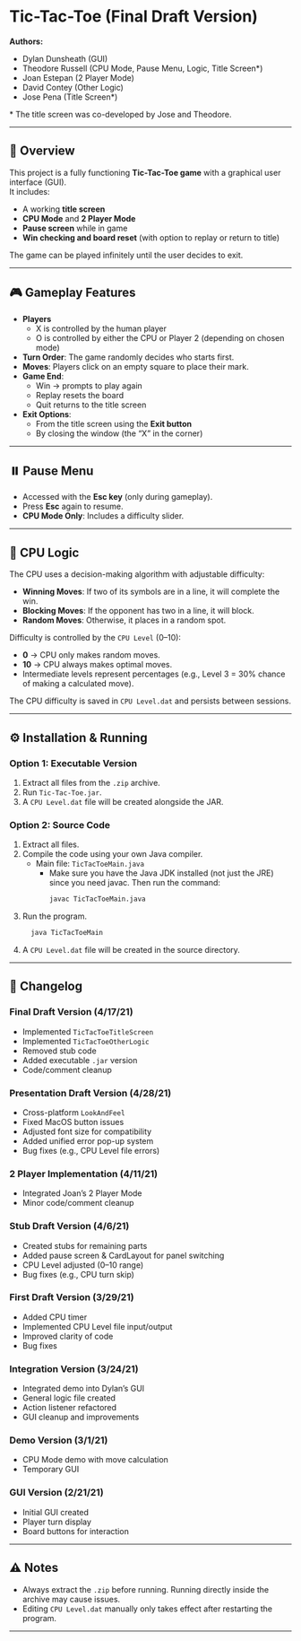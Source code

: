 # Tic-Tac-Toe (Final Draft Version)

**Authors:**  
- Dylan Dunsheath (GUI)  
- Theodore Russell (CPU Mode, Pause Menu, Logic, Title Screen*)  
- Joan Estepan (2 Player Mode)  
- David Contey (Other Logic)  
- Jose Pena (Title Screen*)  

\* The title screen was co-developed by Jose and Theodore.

---

## 📖 Overview

This project is a fully functioning **Tic-Tac-Toe game** with a graphical user interface (GUI).  
It includes:

- A working **title screen**  
- **CPU Mode** and **2 Player Mode**  
- **Pause screen** while in game  
- **Win checking and board reset** (with option to replay or return to title)  

The game can be played infinitely until the user decides to exit.

---

## 🎮 Gameplay Features

- **Players**  
  - X is controlled by the human player  
  - O is controlled by either the CPU or Player 2 (depending on chosen mode)  
- **Turn Order**: The game randomly decides who starts first.  
- **Moves**: Players click on an empty square to place their mark.  
- **Game End**:  
  - Win → prompts to play again  
  - Replay resets the board  
  - Quit returns to the title screen  
- **Exit Options**:  
  - From the title screen using the **Exit button**  
  - By closing the window (the “X” in the corner)  

---

## ⏸️ Pause Menu

- Accessed with the **Esc key** (only during gameplay).  
- Press **Esc** again to resume.  
- **CPU Mode Only**: Includes a difficulty slider.  

---

## 🤖 CPU Logic

The CPU uses a decision-making algorithm with adjustable difficulty:

- **Winning Moves**: If two of its symbols are in a line, it will complete the win.  
- **Blocking Moves**: If the opponent has two in a line, it will block.  
- **Random Moves**: Otherwise, it places in a random spot.  

Difficulty is controlled by the `CPU Level` (0–10):

- **0** → CPU only makes random moves.  
- **10** → CPU always makes optimal moves.  
- Intermediate levels represent percentages (e.g., Level 3 = 30% chance of making a calculated move).  

The CPU difficulty is saved in `CPU Level.dat` and persists between sessions.

---

## ⚙️ Installation & Running

### Option 1: Executable Version
1. Extract all files from the `.zip` archive.  
2. Run `Tic-Tac-Toe.jar`.
4. A `CPU Level.dat` file will be created alongside the JAR.  

### Option 2: Source Code
1. Extract all files.  
2. Compile the code using your own Java compiler.  
   - Main file: `TicTacToeMain.java`
      - Make sure you have the Java JDK installed (not just the JRE) since you need javac. Then run the command:
        ```sh
        javac TicTacToeMain.java
        ```
3. Run the program.
   ```sh
     java TicTacToeMain
   ```
5. A `CPU Level.dat` file will be created in the source directory.  

---

## 📝 Changelog

### Final Draft Version (4/17/21)
- Implemented `TicTacToeTitleScreen`
- Implemented `TicTacToeOtherLogic`
- Removed stub code
- Added executable `.jar` version
- Code/comment cleanup

### Presentation Draft Version (4/28/21)
- Cross-platform `LookAndFeel`
- Fixed MacOS button issues
- Adjusted font size for compatibility
- Added unified error pop-up system
- Bug fixes (e.g., CPU Level file errors)

### 2 Player Implementation (4/11/21)
- Integrated Joan’s 2 Player Mode
- Minor code/comment cleanup

### Stub Draft Version (4/6/21)
- Created stubs for remaining parts
- Added pause screen & CardLayout for panel switching
- CPU Level adjusted (0–10 range)
- Bug fixes (e.g., CPU turn skip)

### First Draft Version (3/29/21)
- Added CPU timer
- Implemented CPU Level file input/output
- Improved clarity of code
- Bug fixes

### Integration Version (3/24/21)
- Integrated demo into Dylan’s GUI
- General logic file created
- Action listener refactored
- GUI cleanup and improvements

### Demo Version (3/1/21)
- CPU Mode demo with move calculation
- Temporary GUI

### GUI Version (2/21/21)
- Initial GUI created
- Player turn display
- Board buttons for interaction

---

## ⚠️ Notes

- Always extract the `.zip` before running. Running directly inside the archive may cause issues.  
- Editing `CPU Level.dat` manually only takes effect after restarting the program.  

---
